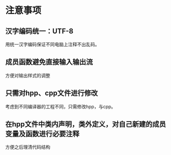 # 注意事项
## 汉字编码统一：UTF-8
用统一汉字编码保证不同电脑上注释不出乱码。
## 成员函数避免直接输入输出流
方便对输出样式的调整
## 只需对hpp、cpp文件进行修改
考虑到不同编译器的工程不同，只需修改hpp，与cpp。
## 在hpp文件中类内声明，类外定义，对自己新建的成员变量及函数进行必要注释
方便之后理清代码结构
